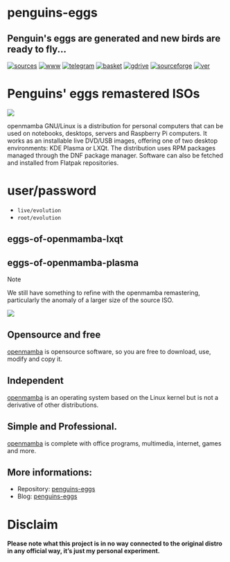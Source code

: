 penguins-eggs
=============

## Penguin&#39;s eggs are generated and new birds are ready to fly...
[![sources](https://img.shields.io/badge/github-sources-cyan)](https://github.com/pieroproietti/penguins-eggs)
[![www](https://img.shields.io/badge/www-blog-cyan)](https://penguins-eggs.net)
[![telegram](https://img.shields.io/badge/telegram-group-cyan)](https://t.me/penguins_eggs)
[![basket](https://img.shields.io/badge/basket-naked-blue)](https://penguins-eggs.net/basket/)
[![gdrive](https://img.shields.io/badge/gdrive-all-blue)](https://drive.google.com/drive/folders/19fwjvsZiW0Dspu2Iq-fQN0J-PDbKBlYY)
[![sourceforge](https://img.shields.io/badge/sourceforge-all-blue)](https://sourceforge.net/projects/penguins-eggs/files/)
[![ver](https://img.shields.io/npm/v/penguins-eggs.svg)](https://npmjs.org/package/penguins-eggs)

# Penguins' eggs remastered ISOs

![](https://openmamba.org/it/wp-content/uploads/sites/3/2019/11/openmamba-306x55.png)

openmamba GNU/Linux is a distribution for personal computers that can be used on notebooks, desktops, servers and Raspberry Pi computers. It works as an installable live DVD/USB images, offering one of two desktop environments: KDE Plasma or LXQt. The distribution uses RPM packages managed through the DNF package manager. Software can also be fetched and installed from Flatpak repositories.


# user/password
* ```live/evolution```
* ```root/evolution```

## eggs-of-openmamba-lxqt
## eggs-of-openmamba-plasma

> [!NOTE]
> We still have something to refine with the openmamba remastering, particularly the anomaly of a larger size of the source ISO.

![](https://openmamba.org/it/wp-content/uploads/sites/3/2019/11/openmamba-306x55.png)

## Opensource and free
[openmamba](https://openmamba.org/it/) is opensource software, so you are free to download, use, modify and copy it.

## Independent
[openmamba](https://openmamba.org/it/) is an operating system based on the Linux kernel but is not a derivative of other distributions.

## Simple and Professional.
[openmamba](https://openmamba.org/it/) is complete with office programs, multimedia, internet, games and more.


## More informations:

* Repository: [penguins-eggs](https://github.com/pieroproietti/penguins-eggs)
* Blog: [penguins-eggs](https://penguins-eggs.net)

# Disclaim
__Please note what this project is in no way connected to the original distro in any official way, it’s just my personal experiment.__











